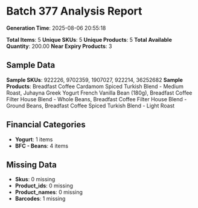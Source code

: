 # Batch 377 Analysis Report

**Generation Time**: 2025-08-06 20:55:18

**Total Items**: 5
**Unique SKUs**: 5
**Unique Products**: 5
**Total Available Quantity**: 200.00
**Near Expiry Products**: 3

## Sample Data
**Sample SKUs**: 922226, 9702359, 1907027, 922214, 36252682
**Sample Products**: Breadfast Coffee Cardamom Spiced Turkish Blend - Medium Roast, Juhayna Greek Yogurt French Vanilla Bean (180g), Breadfast Coffee Filter House Blend - Whole Beans, Breadfast Coffee Filter House Blend - Ground Beans, Breadfast Coffee Spiced Turkish Blend - Light Roast

## Financial Categories
- **Yogurt**: 1 items
- **BFC - Beans**: 4 items

## Missing Data
- **Skus**: 0 missing
- **Product_ids**: 0 missing
- **Product_names**: 0 missing
- **Barcodes**: 1 missing
